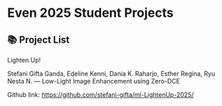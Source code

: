 # Even 2025 Student Projects

## 📚 Project List

Lighten Up! 

Stefani Gifta Ganda, Edeline Kenni, Dania K. Raharjo, Esther Regina, Ryu Nesta N. — Low-Light Image Enhancement using Zero-DCE

Github link: https://github.com/stefani-gifta/ml-LightenUp-2025/
